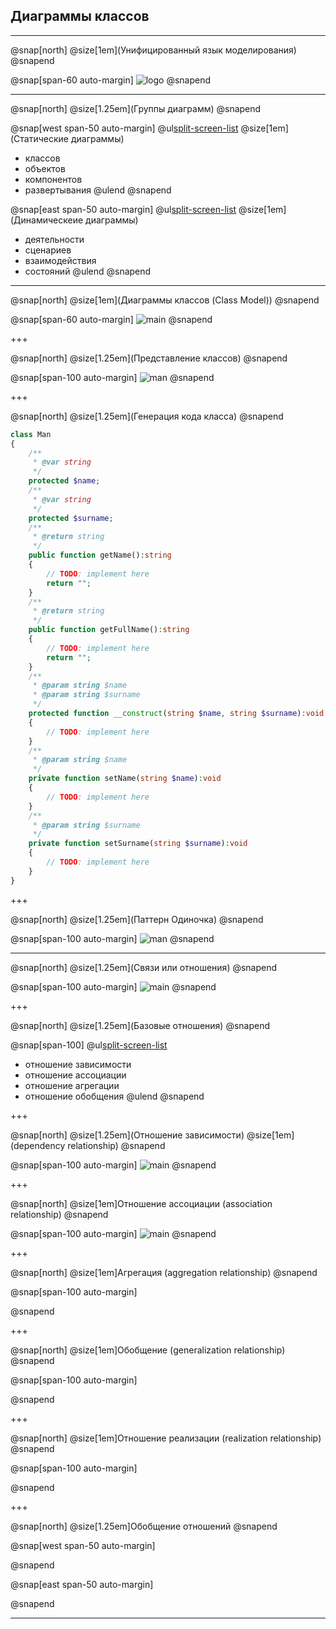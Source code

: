 
## Диаграммы классов

---

@snap[north]
@size[1em](Унифицированный язык моделирования)
@snapend

@snap[span-60 auto-margin]
![logo](images/UML_logo.png)
@snapend

---
@snap[north]
@size[1.25em](Группы диаграмм)
@snapend

@snap[west span-50 auto-margin] 
  @ul[split-screen-list](false)
  @size[1em](Статические диаграммы)
  - классов
  - объектов
  - компонентов
  - развертывания
@ulend
@snapend

@snap[east span-50 auto-margin]
  @ul[split-screen-list](false)
  @size[1em](Динамическеие диаграммы)
  - деятельности
  - сценариев
  - взаимодействия 
  - состояний
@ulend
@snapend

---

@snap[north]
@size[1em](Диаграммы классов (Class Model))
@snapend

@snap[span-60 auto-margin]
![main](images/diagram.png)
@snapend

+++

@snap[north]
@size[1.25em](Представление классов)
@snapend

@snap[span-100 auto-margin] 
![man](images/man.png)
@snapend

+++

@snap[north]
@size[1.25em](Генерация кода класса)
@snapend

```php
class Man
{
	/**
	 * @var string
	 */
	protected $name;
	/**
	 * @var string
	 */
	protected $surname;
	/**
	 * @return string
	 */
	public function getName():string
	{
		// TODO: implement here
		return "";
	}
	/**
	 * @return string
	 */
	public function getFullName():string
	{
		// TODO: implement here
		return "";
	}
	/**
	 * @param string $name
	 * @param string $surname
	 */
	protected function __construct(string $name, string $surname):void
	{
		// TODO: implement here
	}
	/**
	 * @param string $name
	 */
	private function setName(string $name):void
	{
		// TODO: implement here
	}
	/**
	 * @param string $surname
	 */
	private function setSurname(string $surname):void
	{
		// TODO: implement here
	}
}
```
+++

@snap[north]
@size[1.25em](Паттерн Одиночка)
@snapend

@snap[span-100 auto-margin] 
![man](images/singleton.png)
@snapend

---

@snap[north]
@size[1.25em](Связи или отношения)
@snapend

@snap[span-100 auto-margin]
![main](images/relationship.png)
@snapend

+++

@snap[north]
@size[1.25em](Базовые отношения)
@snapend

@snap[span-100]
  @ul[split-screen-list](false)
  - отношение зависимости
  - отношение ассоциации
  - отношение агрегации
  - отношение обобщения
@ulend
@snapend

+++

@snap[north]
@size[1.25em](Отношение зависимости)
@size[1em](dependency relationship)
@snapend

@snap[span-100 auto-margin]
![main](images/dependency.png)
@snapend

+++

@snap[north]
@size[1em]Отношение ассоциации (association relationship)
@snapend

@snap[span-100 auto-margin]
![main](images/dependency.png)
@snapend

+++

@snap[north]
@size[1em]Агрегация (aggregation relationship)
@snapend

@snap[span-100 auto-margin]

@snapend

+++

@snap[north]
@size[1em]Обобщение (generalization relationship)
@snapend

@snap[span-100 auto-margin]

@snapend

+++

@snap[north]
@size[1em]Отношение реализации (realization relationship)
@snapend

@snap[span-100 auto-margin]

@snapend

+++

@snap[north]
@size[1.25em]Обобщение отношений
@snapend

@snap[west span-50 auto-margin] 
  
@snapend

@snap[east span-50 auto-margin]
  
@snapend

---
